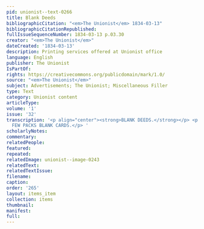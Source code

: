 ```yaml
---
pid: unionist--text-0266
title: Blank Deeds
bibliographicCitation: "<em>The Unionist</em> 1834-03-13"
bibliographicCitationRepublished: 
fullIssueSequenceNumber: 1834-03-13 p.03.30
creator: "<em>The Unionist</em>"
dateCreated: '1834-03-13'
description: Printing services offered at Unionist office
language: English
publisher: The Unionist
IsPartOf: 
rights: https://creativecommons.org/publicdomain/mark/1.0/
source: "<em>The Unionist</em>"
subject: Advertisements; The Unionist; Miscellaneous Filler
type: Text
category: Unionist content
articleType: 
volume: '1'
issue: '32'
transcription: '<p align="center"><strong>BLANK DEEDS.</strong></p> <p align="center">A
  FEW PACKS BLANK CARDS.</p> '
scholarlyNotes: 
commentary: 
relatedPeople: 
featured: 
repeated: 
relatedImage: unionist--image-0243
relatedText: 
relatedTextIssue: 
filename: 
caption: 
order: '265'
layout: items_item
collection: items
thumbnail: 
manifest: 
full: 
---
```

